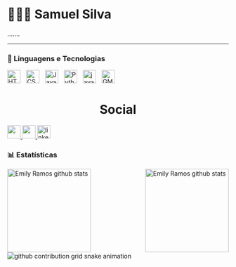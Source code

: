  # 👩🏻‍💻 Samuel Silva

.......


---


### 🤖 Linguagens e Tecnologias

<img 
    align="left" 
    alt="HTML"
    title="HTML" 
    width="30px" 
    style="padding-right: 10px;" 
    src="https://cdn.jsdelivr.net/gh/devicons/devicon@latest/icons/html5/html5-original.svg" 
/>
<img 
    align="left" 
    alt="CSS" 
    title="CSS"
    width="30px" 
    style="padding-right: 10px;" 
    src="https://cdn.jsdelivr.net/gh/devicons/devicon@latest/icons/css3/css3-original.svg" 
/>
<img 
    align="left" 
    alt="JavaScript" 
    title="JavaScript"
    width="30px" 
    style="padding-right: 10px;" 
    src="https://cdn.jsdelivr.net/gh/devicons/devicon@latest/icons/javascript/javascript-original.svg" 
/>

<img 
    align="left" 
    alt="Python" 
    title="Python"
    width="30px" 
    style="padding-right: 10px;" 
    src="https://cdn.jsdelivr.net/gh/devicons/devicon@latest/icons/python/python-original.svg" 
/>

<img
    align="left" 
    alt="java" 
    title="java"
    width="30px" 
    style="padding-right: 10px;" 
    src="https://cdn.jsdelivr.net/gh/devicons/devicon@latest/icons/java/java-original.svg" 
/>

<img
    align="left" 
    alt="GML" 
    title="GML"
    width="30px" 
    style="padding-right: 10px;" 
    src="https://www.svgrepo.com/show/373617/gamemaker.svg" 
/>


<br/>
<br/>


<h1 align="center">Social</h1>
    <a href="https://mail.google.com/mail/?view=cm&fs=1&to=ramos.emilyvi@gmail.com&su=Assunto&body=Mensagem" target="_blank">
      <img width="30" src="https://img.icons8.com/color/48/gmail-new.png">
    </a>
    <a href = "https://www.instagram.com/emiis_ramos/">
      <img width="30" src="https://img.icons8.com/color/48/instagram-new--v1.png">
    </a>
    <a href = "https://www.linkedin.com/in/emily-ramos-581025331?utm_source=share&utm_campaign=share_via&utm_content=profile&utm_medium=android_app">
      <img width="30" src="https://img.icons8.com/color/50/linkedin.png" alt="linkedin">
    </a>

    
</div>

### 📊 Estatísticas

<div>
    <a href="https://github.com/ramos-emily">
        <img align="left" height="190px"
            src="https://github-readme-stats.vercel.app/api?username=ramos-emily&show_icons=true&theme=tokyonight&include_all_commits=true" 
            alt="Emily Ramos github stats" />
    </a>
    <a href="https://github.com/ramos-emily">
        <img align="right" height="190px"
            src="https://github-readme-stats.vercel.app/api/top-langs/?username=ramos-emily&theme=tokyonight&layout=compact&custom_title=Tecnologias&langs_count=9"
            alt="Emily Ramos github stats" />
    </a>
</div>


<picture>
  <source media="(prefers-color-scheme: dark)" srcset="https://raw.githubusercontent.com/ramos-emily/ramos-emily/output/github-contribution-grid-snake-dark.svg">
   <source media="(prefers-color-scheme: light)" srcset="https://raw.githubusercontent.com/ramos-emily/ramos-emily/output/github-contribution-grid-snake-dark.svg">
  <img alt="github contribution grid snake animation" src="https://raw.githubusercontent.com/ramos-emily/YourUser/output/github-contribution-grid-snake.svg">
</picture>

